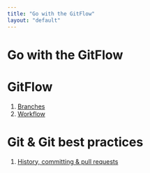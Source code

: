```yaml
---
title: "Go with the GitFlow"
layout: "default"
---
```


# Go with the GitFlow

# GitFlow

1. [Branches](/branches.html)
2. [Workflow](/workflow.html)

# Git & Git best practices

1. [History, committing & pull requests](/history.html)
